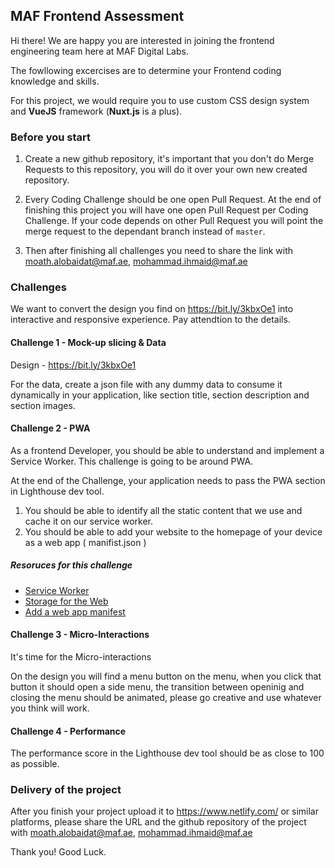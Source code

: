 ## MAF Frontend Assessment

Hi there! We are happy you are interested in joining the frontend engineering team here at MAF Digital Labs.

The fowllowing excercises are to determine your Frontend coding knowledge and skills.

For this project, we would require you to use custom CSS design system and **VueJS** framework (**Nuxt.js** is a plus).


### Before you start 

1. Create a new github repository, it's important that you don't do Merge Requests to this repository, you will do it over your own new created repository.

2. Every Coding Challenge should be one open Pull Request. At the end of finishing this project you will have one open Pull Request per Coding Challenge. If your code depends on other Pull Request you will point the merge request to the dependant branch instead of `master`.

3. Then after finishing all challenges you need to share the link with moath.alobaidat@maf.ae, mohammad.ihmaid@maf.ae


### Challenges

We want to convert the design you find on https://bit.ly/3kbxOe1 into interactive and responsive experience. Pay attendtion to the details. 


#### Challenge 1 - Mock-up slicing & Data

Design - https://bit.ly/3kbxOe1

For the data, create a json file with any dummy data to consume it dynamically in your application, like section title, section description and section images.

#### Challenge 2 - PWA

As a frontend Developer, you should be able to understand and implement a Service Worker. This challenge is going to be around PWA. 

At the end of the Challenge, your application needs to pass the PWA section in Lighthouse dev tool.

1. You should be able to identify all the static content that we use and cache it on our service worker. 
2. You should be able to add your website to the homepage of your device as a web app ( manifist.json )


##### Resoruces for this challenge

- [Service Worker](https://developers.google.com/web/fundamentals/primers/service-workers)
- [Storage for the Web](https://web.dev/storage-for-the-web/) 
- [Add a web app manifest](https://web.dev/add-manifest/)


#### Challenge 3 - Micro-Interactions

It's time for the Micro-interactions

On the design you will find a menu button on the menu, when you click that button it should open a side menu, the transition between openinig and closing the menu should be animated, please go creative and use whatever you think will work.


#### Challenge 4 - Performance

The performance score in the Lighthouse dev tool should be as close to 100 as possible.


### Delivery of the project

After you finish your project upload it to https://www.netlify.com/ or similar platforms, please share the URL and the github repository of the project with moath.alobaidat@maf.ae, mohammad.ihmaid@maf.ae


Thank you!
Good Luck.
